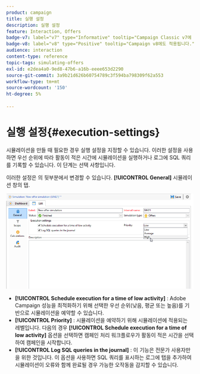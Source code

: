 ```yaml
---
product: campaign
title: 실행 설정
description: 실행 설정
feature: Interaction, Offers
badge-v7: label="v7" type="Informative" tooltip="Campaign Classic v7에 적용"
badge-v8: label="v8" type="Positive" tooltip="Campaign v8에도 적용됩니다."
audience: interaction
content-type: reference
topic-tags: simulating-offers
exl-id: e2dea4a0-9ed8-47b6-a16b-eeee653d2290
source-git-commit: 3a9b21d626b60754789c3f594ba798309f62a553
workflow-type: tm+mt
source-wordcount: '150'
ht-degree: 5%

---
```


# 실행 설정{#execution-settings}



시뮬레이션을 만들 때 필요한 경우 실행 설정을 지정할 수 있습니다. 이러한 설정을 사용하면 우선 순위에 따라 활동이 적은 시간에 시뮬레이션을 실행하거나 로그에 SQL 쿼리를 기록할 수 있습니다. 이 단계는 선택 사항입니다.

이러한 설정은 의 뒷부분에서 변경할 수 있습니다. **[!UICONTROL General]** 시뮬레이션 창의 탭.

![](assets/offer_simulation_008.png)

* **[!UICONTROL Schedule execution for a time of low activity]** : Adobe Campaign 성능을 최적화하기 위해 선택한 우선 순위(낮음, 평균 또는 높음)를 기반으로 시뮬레이션을 예약할 수 있습니다.
* **[!UICONTROL Priority]** : 시뮬레이션을 예약하기 위해 시뮬레이션에 적용되는 레벨입니다. 다음의 경우 **[!UICONTROL Schedule execution for a time of low activity]** 옵션을 선택하면 캠페인 처리 워크플로우가 활동이 적은 시간을 선택하여 캠페인을 시작합니다.
* **[!UICONTROL Log SQL queries in the journal]** : 이 기능은 전문가 사용자만을 위한 것입니다. 이 옵션을 사용하면 SQL 쿼리를 표시하는 로그에 탭을 추가하여 시뮬레이션이 오류와 함께 완료될 경우 가능한 오작동을 감지할 수 있습니다.
